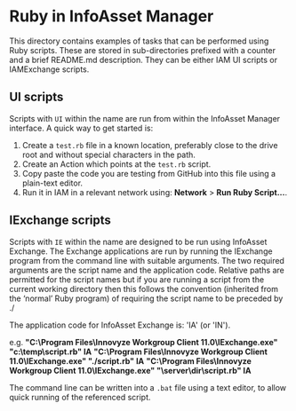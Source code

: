 # Ruby in InfoAsset Manager

This directory contains examples of tasks that can be performed using Ruby scripts. These are stored in sub-directories prefixed with a counter and a brief README.md description. They can be either IAM UI scripts or IAMExchange scripts.

## UI scripts
Scripts with `UI` within the name are run from within the InfoAsset Manager interface. A quick way to get started is:
1. Create a `test.rb` file in a known location, preferably close to the drive root and without special characters in the path.
2. Create an Action which points at the `test.rb` script.
3. Copy paste the code you are testing from GitHub into this file using a plain-text editor.
4. Run it in IAM in a relevant network using: **Network** > **Run Ruby Script...**.

## IExchange scripts
Scripts with `IE` within the name are designed to be run using InfoAsset Exchange.
The Exchange applications are run by running the IExchange program from the command line with suitable arguments. The two required arguments are the script name and the application code.
Relative paths are permitted for the script names but if you are running a script from the current working directory then this follows the convention (inherited from the ‘normal’ Ruby program) of requiring the script name to be preceded by ./

The application code for InfoAsset Exchange is: 'IA' (or 'IN').

e.g.
**"C:\Program Files\Innovyze Workgroup Client 11.0\IExchange.exe" "c:\temp\script.rb" IA**
**"C:\Program Files\Innovyze Workgroup Client 11.0\IExchange.exe" "./script.rb" IA**
**"C:\Program Files\Innovyze Workgroup Client 11.0\IExchange.exe" "\\server\dir\script.rb" IA**

The command line can be written into a `.bat` file using a text editor, to allow quick running of the referenced script.